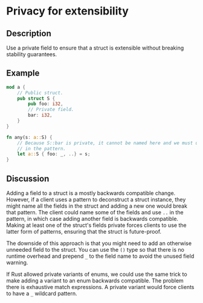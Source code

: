 # Privacy for extensibility

## Description

Use a private field to ensure that a struct is extensible without breaking
stability guarantees.


## Example

```rust
mod a {
    // Public struct.
    pub struct S {
        pub foo: i32,
        // Private field.
        bar: i32,
    }
}

fn any(s: a::S) {
    // Because S::bar is private, it cannot be named here and we must use `..`
    // in the pattern.
    let a::S { foo: _, ..} = s;
}

```

## Discussion

Adding a field to a struct is a mostly backwards compatible change. However, if a client uses a pattern to deconstruct a struct instance, they might name all the fields in the struct and adding a new one would break that pattern. The client could name some of the fields and use `..` in the pattern, in which case adding another field is backwards compatible. Making at least one of the struct's fields private forces clients to use the latter form of patterns, ensuring that the struct is future-proof.

The downside of this approach is that you might need to add an otherwise unneeded field to the struct. You can use the `()` type so that there is no runtime overhead and prepend `_` to the field name to avoid the unused field warning.

If Rust allowed private variants of enums, we could use the same trick to make adding a variant to an enum backwards compatible. The problem there is exhaustive match expressions. A private variant would force clients to have a `_` wildcard pattern.
